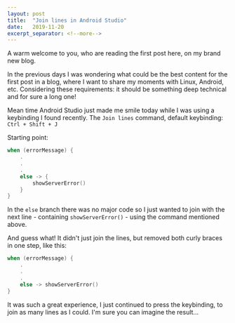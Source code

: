```yaml
---
layout: post
title:  "Join lines in Android Studio"
date:   2019-11-20
excerpt_separator: <!--more-->
---
```


A warm welcome to you, who are reading the first post here, on my brand new blog.

In the previous days I was wondering what could be the best content for the first post in a blog, where I want to share my moments with Linux, Android, etc. Considering these requirements: it should be something deep technical and for sure a long one!

Mean time Android Studio just made me smile today while I was using a keybinding I found recently. <!--more-->
The `Join lines` command, default keybinding: `Ctrl + Shift + J`

Starting point:
```kotlin
when (errorMessage) {
    .
    .
    .
    else -> {
        showServerError()
    }
}
```
In the `else` branch there was no major code so I just wanted to join with the next line - containing `showServerError()` - using the command mentioned above.

And guess what! It didn't just join the lines, but removed both curly braces in one step, like this:
```kotlin
when (errorMessage) {
    .
    .
    .
    else -> showServerError()
}
```

It was such a great experience, I just continued to press the keybinding, to join as many lines as I could. I'm sure you can imagine the result... 
